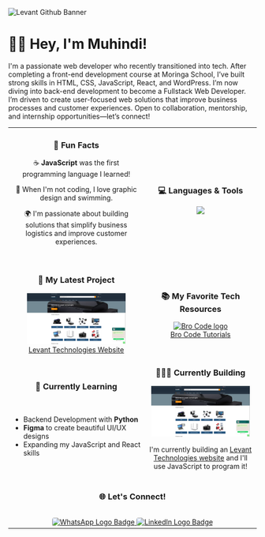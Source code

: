 ![Levant Github Banner](img/Github-Header.png)

# 👋🏾 Hey, I'm Muhindi!

I'm a passionate web developer who recently transitioned into tech. After completing a front-end development course at Moringa School, I’ve built strong skills in HTML, CSS, JavaScript, React, and WordPress. I’m now diving into back-end development to become a Fullstack Web Developer. I’m driven to create user-focused web solutions that improve business processes and customer experiences. Open to collaboration, mentorship, and internship opportunities—let’s connect!

<table>
  <tr>
    <td align="center">
        <h3>💫 Fun Facts</h3>
        <p>☕️ <strong>JavaScript</strong> was the first programming language I learned!</p>
        <p>🎨 When I'm not coding, I love graphic design and swimming.</p>
        <p>🌍 I'm passionate about building solutions that simplify business logistics and improve customer experiences.</p>
        <br/>
    </td>
    <td align="center">
        <h3>💻 Languages & Tools</h3>
        <img style="text-align: center;" src="https://skillicons.dev/icons?i=html,css,js,react,wordpress,figma,git,github&perline=4">
    </td>
  </tr>
  <tr>
    <td align="center"> 
        <h3>🌟 My Latest Project</h3>
        <a href="https://levanttechnologies.co.ke/">
            <img src="img/Levant.png" alt="Levant Technologies Website Screenshot" width="200px">
            <br>Levant Technologies Website
        </a>
    </td>
    <td align="center">
        <h3>📚 My Favorite Tech Resources</h3>
        <a href="https://www.youtube.com/@BroCodez">
            <img src="https://yt3.googleusercontent.com/ytc/AOPolaQwqvW8lV4eE5r4o4VQh8x7u2i8gM9eZl8KjK6U=s176-c-k-c0x00ffffff-no-rj" alt="Bro Code logo" width="120px">
            <br>Bro Code Tutorials
        </a>
    </td>
   </tr> 
   <tr>
    <td>
        <h3 style="text-align: center" align="center" valign="top">📖 Currently Learning</h3><br>
        <ul>
            <li>Backend Development with <strong>Python</strong></li>
            <li><strong>Figma</strong> to create beautiful UI/UX designs</li>
            <li>Expanding my JavaScript and React skills</li>
        </ul>
    </td>
    <td align="center">
        <h3>👷🏾‍♀️ Currently Building</h3>
        <img src="img/Levant.png" width="200px">
        <p>I'm currently building an <a href="https://levanttechnologies.co.ke/">Levant Technologies website</a> and I'll use JavaScript to program it!</p> 
    </td>
  </tr>
  <tr>
    <td colspan="2" align="center"> 
        <h3>🌐 Let's Connect!</h3><br>
        <a href="https://wa.link/bud6n6">
            <img 
                src="https://img.shields.io/badge/WhatsApp-25D366?style=for-the-badge&logo=whatsapp&logoColor=white"
                alt="WhatsApp Logo Badge"
                style="border-radius: 4px;"
            >
        </a>
        <a href="https://www.linkedin.com/in/newton-muhindi">
            <img 
                src="https://img.shields.io/badge/LinkedIn-0077B5?style=for-the-badge&logo=linkedin&logoColor=white"
                alt="LinkedIn Logo Badge"
                style="border-radius: 4px;"
            >
        </a>
    </td>
  </tr>
</table>
